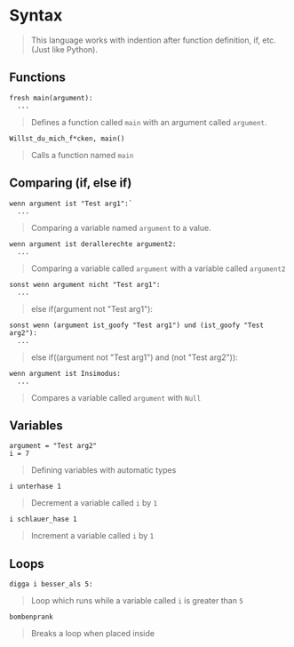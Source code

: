 # Syntax

> This language works with indention after function definition, if, etc. (Just like Python).

## Functions

```
fresh main(argument):
  ...
```
> Defines a function called `main` with an argument called `argument`.

```
Willst_du_mich_f*cken, main()
```
> Calls a function named `main`

## Comparing (if, else if)

```
wenn argument ist "Test arg1":`
  ...
```
> Comparing a variable named `argument` to a value. 

```
wenn argument ist derallerechte argument2:
  ...
```
> Comparing a variable called `argument` with a variable called `argument2`

```
sonst wenn argument nicht "Test arg1":
  ...
```
> else if(argument not "Test arg1"):

```
sonst wenn (argument ist_goofy "Test arg1") und (ist_goofy "Test arg2"):
  ...
```
>    else if((argument not "Test arg1") and (not "Test arg2")):
    
```
wenn argument ist Insimodus:
  ...
```
> Compares a variable called `argument` with `Null`

## Variables 

```
argument = "Test arg2"
i = 7
```
> Defining variables with automatic types

```
i unterhase 1
```
> Decrement a variable called `i` by `1`

```
i schlauer_hase 1
```
> Increment a variable called `i` by `1`

## Loops

```
digga i besser_als 5:
```
> Loop which runs while a variable called `i` is greater than `5`

```
bombenprank
```
> Breaks a loop when placed inside

